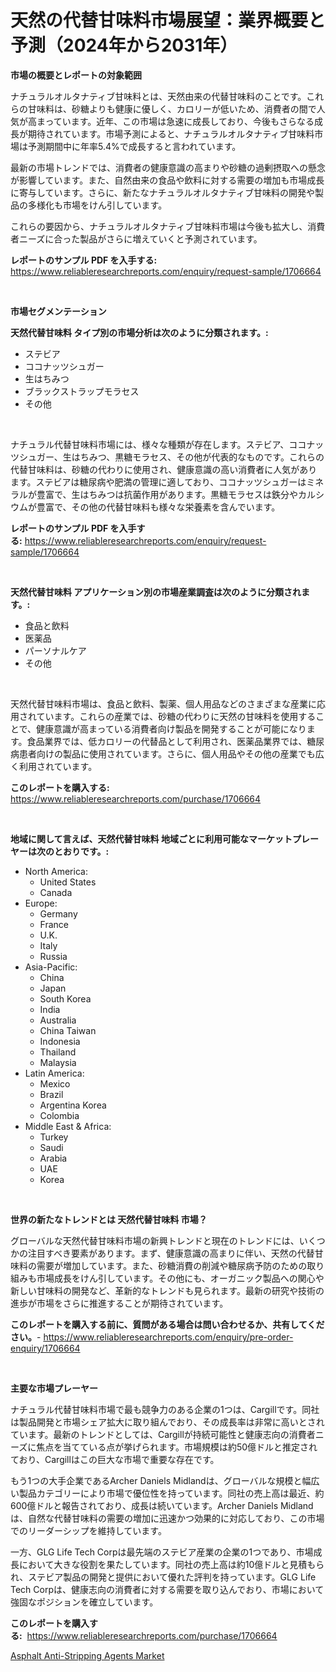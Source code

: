 <p><h1>天然の代替甘味料市場展望：業界概要と予測（2024年から2031年）</h1></p><p><strong>市場の概要とレポートの対象範囲</strong></p>
<p><p>ナチュラルオルタナティブ甘味料とは、天然由来の代替甘味料のことです。これらの甘味料は、砂糖よりも健康に優しく、カロリーが低いため、消費者の間で人気が高まっています。近年、この市場は急速に成長しており、今後もさらなる成長が期待されています。市場予測によると、ナチュラルオルタナティブ甘味料市場は予測期間中に年率5.4%で成長すると言われています。</p><p>最新の市場トレンドでは、消費者の健康意識の高まりや砂糖の過剰摂取への懸念が影響しています。また、自然由来の食品や飲料に対する需要の増加も市場成長に寄与しています。さらに、新たなナチュラルオルタナティブ甘味料の開発や製品の多様化も市場をけん引しています。</p><p>これらの要因から、ナチュラルオルタナティブ甘味料市場は今後も拡大し、消費者ニーズに合った製品がさらに増えていくと予測されています。</p></p>
<p><strong>レポートのサンプル PDF を入手する:</strong> <a href="https://www.reliableresearchreports.com/enquiry/request-sample/1706664">https://www.reliableresearchreports.com/enquiry/request-sample/1706664</a></p>
<p>&nbsp;</p>
<p><strong>市場セグメンテーション</strong></p>
<p><strong>天然代替甘味料 タイプ別の市場分析は次のように分類されます。:</strong></p>
<p><ul><li>ステビア</li><li>ココナッツシュガー</li><li>生はちみつ</li><li>ブラックストラップモラセス</li><li>その他</li></ul></p>
<p>&nbsp;</p>
<p><p>ナチュラル代替甘味料市場には、様々な種類が存在します。ステビア、ココナッツシュガー、生はちみつ、黒糖モラセス、その他が代表的なものです。これらの代替甘味料は、砂糖の代わりに使用され、健康意識の高い消費者に人気があります。ステビアは糖尿病や肥満の管理に適しており、ココナッツシュガーはミネラルが豊富で、生はちみつは抗菌作用があります。黒糖モラセスは鉄分やカルシウムが豊富で、その他の代替甘味料も様々な栄養素を含んでいます。</p></p>
<p><strong>レポートのサンプル PDF を入手する:</strong>&nbsp;<a href="https://www.reliableresearchreports.com/enquiry/request-sample/1706664">https://www.reliableresearchreports.com/enquiry/request-sample/1706664</a></p>
<p>&nbsp;</p>
<p><strong> 天然代替甘味料 アプリケーション別の市場産業調査は次のように分類されます。:</strong></p>
<p><ul><li>食品と飲料</li><li>医薬品</li><li>パーソナルケア</li><li>その他</li></ul></p>
<p>&nbsp;</p>
<p><p>天然代替甘味料市場は、食品と飲料、製薬、個人用品などのさまざまな産業に応用されています。これらの産業では、砂糖の代わりに天然の甘味料を使用することで、健康意識が高まっている消費者向け製品を開発することが可能になります。食品業界では、低カロリーの代替品として利用され、医薬品業界では、糖尿病患者向けの製品に使用されています。さらに、個人用品やその他の産業でも広く利用されています。</p></p>
<p><strong>このレポートを購入する:</strong>&nbsp; <a href="https://www.reliableresearchreports.com/purchase/1706664">https://www.reliableresearchreports.com/purchase/1706664</a></p>
<p>&nbsp;</p>
<p><strong>地域に関して言えば、天然代替甘味料 地域ごとに利用可能なマーケットプレーヤーは次のとおりです。:</strong></p>
<p><ul>
    <li>
        North America:
        <ul>
            <li>United States</li>
            <li>Canada</li>
        </ul>
    </li>
    <li>
        Europe:
        <ul>
            <li>Germany</li>
            <li>France</li>
            <li>U.K.</li>
            <li>Italy</li>
            <li>Russia</li>
        </ul>
    </li>
    <li>
        Asia-Pacific:
        <ul>
            <li>China</li>
            <li>Japan</li>
            <li>South Korea</li>
            <li>India</li>
            <li>Australia</li>
            <li>China Taiwan</li>
            <li>Indonesia</li>
            <li>Thailand</li>
            <li>Malaysia</li>
        </ul>
    </li>
    <li>
        Latin America:
        <ul>
            <li>Mexico</li>
            <li>Brazil</li>
            <li>Argentina Korea</li>
            <li>Colombia</li>
        </ul>
    </li>
    <li>
        Middle East & Africa:
        <ul>
            <li>Turkey</li>
            <li>Saudi</li>
            <li>Arabia</li>
            <li>UAE</li>
            <li>Korea</li>
        </ul>
    </li>
    </ul></p>
<p>&nbsp;</p>
<p><strong>世界の新たなトレンドとは 天然代替甘味料 市場？</strong></p>
<p><p>グローバルな天然代替甘味料市場の新興トレンドと現在のトレンドには、いくつかの注目すべき要素があります。まず、健康意識の高まりに伴い、天然の代替甘味料の需要が増加しています。また、砂糖消費の削減や糖尿病予防のための取り組みも市場成長をけん引しています。その他にも、オーガニック製品への関心や新しい甘味料の開発など、革新的なトレンドも見られます。最新の研究や技術の進歩が市場をさらに推進することが期待されています。</p></p>
<p><strong>このレポートを購入する前に、質問がある場合は問い合わせるか、共有してください。</strong>- <a href="https://www.reliableresearchreports.com/enquiry/pre-order-enquiry/1706664">https://www.reliableresearchreports.com/enquiry/pre-order-enquiry/1706664</a></p>
<p>&nbsp;</p>
<p><strong>主要な市場プレーヤー</strong></p>
<p><p>ナチュラル代替甘味料市場で最も競争力のある企業の1つは、Cargillです。同社は製品開発と市場シェア拡大に取り組んでおり、その成長率は非常に高いとされています。最新のトレンドとしては、Cargillが持続可能性と健康志向の消費者ニーズに焦点を当てている点が挙げられます。市場規模は約50億ドルと推定されており、Cargillはこの巨大な市場で重要な存在です。</p><p>もう1つの大手企業であるArcher Daniels Midlandは、グローバルな規模と幅広い製品カテゴリーにより市場で優位性を持っています。同社の売上高は最近、約600億ドルと報告されており、成長は続いています。Archer Daniels Midlandは、自然な代替甘味料の需要の増加に迅速かつ効果的に対応しており、この市場でのリーダーシップを維持しています。</p><p>一方、GLG Life Tech Corpは最先端のステビア産業の企業の1つであり、市場成長において大きな役割を果たしています。同社の売上高は約10億ドルと見積もられ、ステビア製品の開発と提供において優れた評判を持っています。GLG Life Tech Corpは、健康志向の消費者に対する需要を取り込んでおり、市場において強固なポジションを確立しています。</p></p>
<p><strong>このレポートを購入する:</strong>&nbsp;&nbsp;<a href="https://www.reliableresearchreports.com/purchase/1706664">https://www.reliableresearchreports.com/purchase/1706664</a></p>
<p><p><a href="https://github.com/Sarissaschmalingtr6fz2739/Market-Research-Report-List-1/blob/main/asphalt-anti-stripping-agents-market.md">Asphalt Anti-Stripping Agents Market</a></p></p>